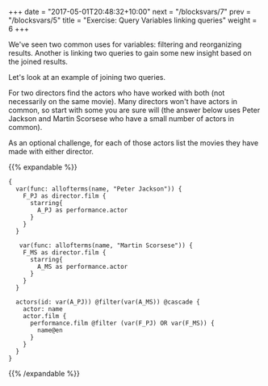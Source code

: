 +++
date = "2017-05-01T20:48:32+10:00"
next = "/blocksvars/7"
prev = "/blocksvars/5"
title = "Exercise: Query Variables linking queries"
weight = 6
+++

We've seen two common uses for variables: filtering and reorganizing results.  Another is linking two queries to gain some new insight based on the joined results.

Let's look at an example of joining two queries.

For two directors find the actors who have worked with both (not
necessarily on the same movie).  Many directors won't have actors in
common, so start with some you are sure will (the answer below uses
Peter Jackson and Martin Scorsese who have a small number of actors in
common).

As an optional challenge, for each
of those actors list the movies they have made with either director.



{{% expandable %}}
```
{
  var(func: allofterms(name, "Peter Jackson")) {
    F_PJ as director.film {
      starring{
        A_PJ as performance.actor
      }
    }
  }

   var(func: allofterms(name, "Martin Scorsese")) {
    F_MS as director.film {
      starring{
        A_MS as performance.actor
      }
    }
  }

  actors(id: var(A_PJ)) @filter(var(A_MS)) @cascade {
    actor: name
    actor.film {
      performance.film @filter (var(F_PJ) OR var(F_MS)) {
      	name@en
      }
    }
  }
}
```  
{{% /expandable %}}

